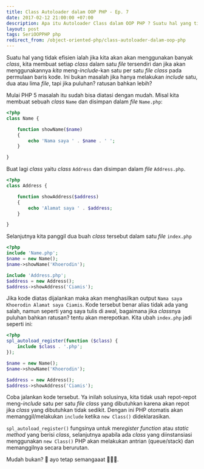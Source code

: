 ```yaml
---
title: Class Autoloader dalam OOP PHP - Ep. 7
date: 2017-02-12 21:00:00 +07:00
description: Apa itu Autoloader Class dalam OOP PHP ? Suatu hal yang tidak efisien ialah ketika akan akan menggunakan banyak class programmer membuat setiap _class_ dalam satu file tersendiri dan jika akan menggunakannya programmer meng-include-kan satu per satu file class pada permulaan baris kode. Ini bukan masalah jika hanya melakukan include satu, dua atau lima file, tapi jika puluhan? ratusan bahkan lebih?
layout: post
tags: SeriOOPPHP php
redirect_from: /object-oriented-php/class-autoloader-dalam-oop-php
---
```


Suatu hal yang tidak efisien ialah jika kita akan akan menggunakan banyak _class_, kita membuat setiap _class_ dalam satu _file_ tersendiri dan jika akan menggunakannya _kita_ meng-*include*-kan satu per satu _file class_ pada permulaan baris kode. Ini bukan masalah jika hanya melakukan _include_ satu, dua atau lima _file_, tapi jika puluhan? ratusan bahkan lebih?

Mulai PHP 5 masalah itu sudah bisa diatasi dengan mudah. Misal kita membuat sebuah _class_ `Name` dan disimpan dalam _file_ `Name.php`:

```php
<?php
class Name {

    function showName($name)
    {
    	echo 'Nama saya ' . $name . ' ';
    }

}
```

Buat lagi _class_ yaitu _class_ `Address` dan disimpan dalam _file_ `Address.php`.

```php
<?php
class Address {

    function showAddress($address)
    {
    	echo 'Alamat saya ' . $address;
    }

}
```

Selanjutnya kita panggil dua buah _class_ tersebut dalam satu _file_ `index.php`

```php
<?php
include 'Name.php';
$name = new Name();
$name->showName('Khoerodin');

include 'Address.php';
$address = new Address();
$address->showAddress('Ciamis');
```

Jika kode diatas dijalankan maka akan menghasilkan output `Nama saya Khoerodin Alamat saya Ciamis`. Kode tersebut benar alias tidak ada yang salah, namun seperti yang saya tulis di awal, bagaimana jika *class*nya puluhan bahkan ratusan? tentu akan merepotkan. Kita ubah `index.php` jadi seperti ini:

```php
<?php
spl_autoload_register(function ($class) {
    include $class . '.php';
});

$name = new Name();
$name->showName('Khoerodin');

$address = new Address();
$address->showAddress('Ciamis');
```

Coba jalankan kode tersebut. Ya inilah solusinya, kita tidak usah repot-repot meng-*include* satu per satu _file class_ yang dibutuhkan karena akan repot jika _class_ yang dibutuhkan tidak sedikit. Dengan ini PHP otomatis akan memanggil/melakukan `include` ketika `new Class()` dideklarasikan.

`spl_autoload_register()` fungsinya untuk me*register* _function_ atau *static method* yang berisi _class_,  selanjutnya apabila ada _class_ yang diinstansiasi menggunakan `new Class()` PHP akan melakukan antrian (queue/stack) dan memanggilnya secara berurutan.

Mudah bukan? 🤩 ayo tetap semangaaat 💪💪💪.

